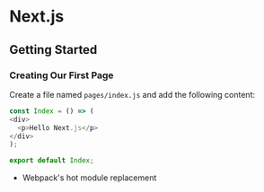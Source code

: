 # Next.js 

## Getting Started

### Creating Our First Page

Create a file named `pages/index.js` and add the following content:

```javascript
const Index = () => (
<div>
  <p>Hello Next.js</p>
</div>
);

export default Index;
```

- Webpack's hot module replacement